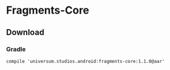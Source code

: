 Fragments-Core
===============

## Download ##

### Gradle ###

    compile 'universum.studios.android:fragments-core:1.1.0@aar'
